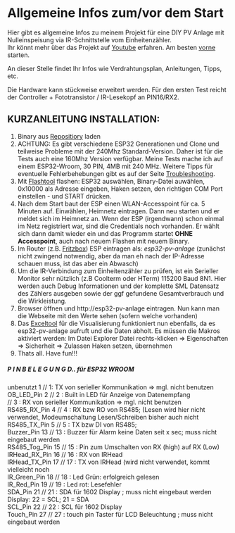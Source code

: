 # Allgemeine Infos zum/vor dem Start #
Hier gibt es allgemeine Infos zu meinem Projekt für eine DIY PV Anlage mit Nulleinspeisung via IR-Schnittstelle vom Einheitenzähler.  
Ihr könnt mehr über das Projekt auf [Youtube](https://www.youtube.com/@ichbaupv8402) erfahren. Am besten [vorne](https://www.youtube.com/watch?v=iOFwGEbs9Tw) starten.  

An dieser Stelle findet Ihr Infos wie Verdrahtungsplan, Anleitungen, Tipps, etc.  

Die Hardware kann stückweise erweitert werden. Für den ersten Test reicht der Controller + Fototransistor / IR-Lesekopf an PIN16/RX2.

## KURZANLEITUNG INSTALLATION: ##
1. Binary aus [Repositiory](https://github.com/IchBauPV/2.ESP32-PV-Controller-Binaries)  laden  
2. ACHTUNG: Es gibt verschiedene ESP32 Generationen und Clone und teilweise Probleme mit der 240Mhz Standard-Version. Daher ist für die Tests auch eine 160Mhz Version verfügbar. Meine Tests mache ich auf einem ESP32-Wroom, 30 PIN, 4MB mit 240 MHz. Weitere Tipps für eventuelle Fehlerbehebungen gibt es auf der Seite [Troubleshooting](https://github.com/IchBauPV/2.ESP32-PV-Controller-Binaries/blob/main/Troubleshooting.md).
3. Mit [Flashtool](https://www.espressif.com/en/support/download/other-tools?keys=&field_type_tid%5B%5D=13) flashen: ESP32 auswählen, Binary-Datei auwählen, 0x10000 als Adresse eingeben, Haken setzen, den richtigen COM Port einstellen - und START drücken.
4. Nach dem Start baut der ESP einen WLAN-Accesspoint für ca. 5 Minuten auf. Einwählen, Heimnetz eintragen. Dann neu starten und er meldet sich im Heimnetz an.   Wenn der ESP (irgendwann) schon einmal im Netz registriert war, sind die Credentials noch vorhanden. Er wählt sich dann damit wieder ein und das Programm startet **OHNE Accesspoint**, auch nach neuem Flashen mit neuem Binary.
5. Im Router (z.B. [Fritzbox](https://github.com/IchBauPV/1.Infos-zu-Beginn/blob/main/Einstellung-Fritzbox.md)) ESP eintragen als: *esp32-pv-anlage* (zunächst nicht zwingend notwendig, aber da man eh nach der IP-Adresse schauen muss, ist das aber ein Abwasch)  
6. Um die IR-Verbindung zum Einheitenzähler zu prüfen, ist ein Serieller Monitor sehr nützlich (z.B Coolterm oder HTerm) 115200 Baud 8N1. Hier werden auch Debug Informationen und der komplette SML Datensatz des Zählers ausgeben sowie der ggf gefundene Gesamtverbrauch und die Wirkleistung.  
7. Browser öffnen und http://esp32-pv-anlage eintragen. Nun kann man die Webseite mit den Werte sehen (sofern welche vorhanden)
8. Das [Exceltool](https://github.com/IchBauPV/3.Zusatzsoftware) für die Visualisierung funktioniert nun ebenfalls, da es esp32-pv-anlage aufruft und die Daten abholt.  Es müssen die Makros aktiviert werden: Im Datei Explorer Datei rechts-klicken => Eigenschaften => Sicherheit => Zulassen Haken setzen, übernehmen
9. Thats all. Have fun!!!


##### P I N B E L E G U N G  D..   für ESP32 WROOM  ######

  unbenutzt     1              //   1: TX von serieller Kommunikation => mgl. nicht benutzen  
 OB_LED_Pin     2              //  2 : Built in LED für Anzeige von Datenempfang  
                                      //  3 : RX von serieller Kommunikation => mgl. nicht benutzen  
 RS485_RX_Pin   4              //  4 : RX bzw RO von RS485; (Lesen wird hier nicht verwendet, Modeumschaltung Lesen/Schreiben bisher auch nicht  
 RS485_TX_Pin   5              //  5 : TX bzw DI von  RS485;  
 Buzzer_Pin    13              // 13 : Buzzer für Alarm keine Daten seit x sec; muss nicht eingebaut werden  
 RS485_Tog_Pin 15              // 15 : Pin zum Umschalten von RX (high) auf RX (Low)  
 IRHead_RX_Pin 16              // 16 : RX von IRHead  
 IRHead_TX_Pin 17              // 17 : TX von IRHead (wird nicht verwendet, kommt vielleicht noch  
 IR_Green_Pin  18              // 18 : Led Grün: erfolgreich gelesen  
 IR_Red_Pin    19              // 19 : Led rot: Lesefehler  
 SDA_Pin       21              // 21 : SDA für 1602 Display   ; muss nicht eingebaut werden    Display: 22 = SCL; 21 = SDA  
 SCL_Pin       22              // 22 : SCL für 1602 Display  
 Touch_Pin     27              // 27 : touch pin Taster für LCD Beleuchtung  ; muss nicht eingebaut werden  
